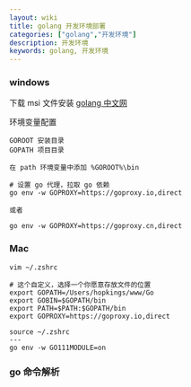 ```yaml
---
layout: wiki
title: golang 开发环境部署
categories: ["golang","开发环境"]
description: 开发环境
keywords: golang, 开发环境
---
```


### windows

下载 msi 文件安装 [golang 中文网](https://studygolang.com/dl)

环境变量配置  

```
GOROOT 安装目录
GOPATH 项目目录

在 path 环境变量中添加 %GOROOT%\bin

# 设置 go 代理，拉取 go 依赖
go env -w GOPROXY=https://goproxy.io,direct

或者

go env -w GOPROXY=https://goproxy.cn,direct
```

### Mac
```
vim ~/.zshrc

# 这个自定义，选择一个你愿意存放文件的位置
export GOPATH=/Users/hopkings/www/Go
export GOBIN=$GOPATH/bin
export PATH=$PATH:$GOPATH/bin
export GOPROXY=https://goproxy.io,direct

source ~/.zshrc
---
go env -w GO111MODULE=on
```

### go 命令解析



